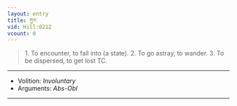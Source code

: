 ```yaml
---
layout: entry
title: གྱར་
vid: Hill:0212
vcount: 0
---
```

> 1\. To encounter, to fall into (a state)\. 2\. To go astray, to wander\. 3\. To be dispersed, to get lost TC\.

---
* Volition: _Involuntary_
* Arguments: _Abs-Obl_

---

